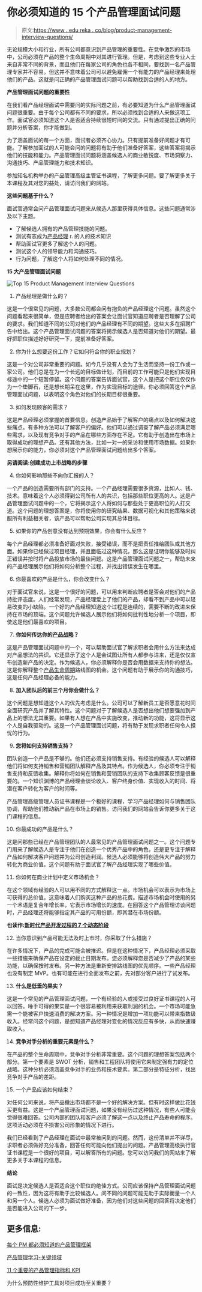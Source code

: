 # 你必须知道的 15 个产品管理面试问题

> 原文:[https://www . edu reka . co/blog/product-management-interview-questions/](https://www.edureka.co/blog/product-management-interview-questions/)

无论规模大小和行业，所有公司都意识到产品管理的重要性。在竞争激烈的市场中，公司必须在产品的整个生命周期中对其进行管理。但是，考虑到这些专业人士来自非常不同的背景，而且他们在每家公司的角色也各不相同，要找到一名产品管理专家并不容易。但这并不意味着公司可以避免雇佣一个有能力的产品经理来处理他们的产品。这就是问正确的产品管理面试问题可以帮助找到合适的人的地方。

**产品管理面试问题的重要性**

在我们看产品经理面试中需要问的实际问题之前，有必要知道为什么产品管理面试问题很重要。由于每个公司都有不同的要求，所以必须找到合适的人来做这项工作。面试官必须知道这个人是否适合持续很短时间的交流。只有通过提出正确的问题并分析答案，你才能做到。

为了涵盖面试的每一个方面，面试者必须齐心协力。只有提前准备好问题才有可能。了解参加面试的人可能会问的问题将有助于他们准备好答案，这些答案将揭示他们的技能和能力。产品管理面试问题将涵盖候选人的商业敏锐度、市场洞察力、沟通技巧、产品管理能力和技术知识。

参加知名机构举办的产品管理高级主管证书课程，了解更多问题。要了解更多关于本课程及其对您的益处，请访问我们的网站。

**这些问题基于什么？**

面试官通常会问产品管理面试问题来从候选人那里获得具体信息。这些问题通常涉及以下主题。

*   了解候选人拥有的产品管理技能的问题。
*   测试有志成为[产品经理](https://www.edureka.co/blog/product-manager) r. 的人的技术知识
*   帮助面试官更多了解这个人的问题。
*   测试这个人的领导能力和沟通技巧。
*   行为问题，了解这个人将如何处理不同的情况。

**15 大产品管理面试问题**

![ Top 15 Product Management Interview Questions](../Images/f26c7af0e8a0d1543ca3caf4a5156e2d.png)

1.  产品经理是做什么的？

这是一个很常见的问题，大多数公司都会问有抱负的产品经理这个问题。虽然这个问题看起来很简单，但是应聘者给出的答案会让面试官知道应聘者是否理解了公司的要求。我们知道不同的公司对他们的产品经理有不同的期望。这些大多在招聘广告中给出。这个产品管理面试问题的答案将揭示候选人是否知道对他们的期望。最好把职位描述好好研究一下，提前准备好答案。

2.  你为什么想要这份工作？它如何符合你的职业规划？

这是一个对公司非常重要的问题。如今几乎没有人会为了生活而坚持一份工作或一家公司。他们总是在为一个长远的目标做计划，而目前的工作可能只是他们实现目标途中的一个短暂停留。这个问题的答案告诉面试官，这个人是把这个职位仅仅作为一个垫脚石，还是想长期呆在这里，作为实现目标的途径。你必须回答这个产品管理面试问题，以表明这个角色对他们的长期目标很重要。

3.  如何发现顾客的需求？

这是产品经理必须掌握的首要信息。创造产品始于了解客户的痛点以及如何解决这些痛点。有多种方法可以了解客户的偏好。他们可以通过调查了解产品必须满足哪些需求，以及现有竞争对手的产品在哪些方面存在不足。它有助于创造出在市场上取得成功的理想产品。还有其他方法，比如一对一的采访和使用市场数据。如果你想展示你的能力，你必须对这个产品管理面试问题给出多个答案。

**另请阅读:创建成功上市战略的步骤**

4.  你如何影响那些不向你汇报的人？

一个产品的创造需要所有部门的支持。一个产品经理需要很多资源，比如人、钱、技术。意味着这个人必须得到公司所有人的共识，包括那些职位更高的人。这是产品管理面试问题中的一个，它将揭示这个人将如何与那些处于更高职位的人打交道。这个问题的理想答案是，你将使用你的研究结果、数据可视化和其他策略来说服所有利益相关者，该产品可以帮助公司实现其总体目标。

5.  如果你的产品创意没有达到预期效果，你会有什么反应？

每个产品经理都必须准备好面对失败，接受错误，而不是把责任推给团队或其他方面。如果你已经做过项目经理，并且面临过这种情况，那么这是证明你能够及时纠正错误并按时将产品投放市场的最佳问题。这是产品管理面试问题之一，帮助未来的产品经理展示他们将如何分析整个过程，并找出错误发生在哪里。

6.  你最喜欢的产品是什么，你会改变什么？

对于面试官来说，这是一个很好的问题，可以用来判断应聘者是否会对他们的产品持批评态度。人们经常发现，产品经理爱上了他们的产品，却看不到产品中可以轻易改变的小缺陷。一个好的产品经理知道这个过程是连续的，需要不断的改进来保持在市场的顶端。这个问题允许候选人展示他们将如何批判性地分析一个项目，即使这是他们最喜欢的项目。

7.  **你如何传达你的[产品战略](https://www.edureka.co/blog/product-strategy/)？**

这是产品管理面试问题中的一个，可以帮助面试官了解求职者会用什么方法来达成对产品想法的共识。它还显示了这个人是会试图让所有人都参与进来，还是仅仅宣布创造新产品的决定。作为候选人，你必须解释你是否会用数据来支持你的想法。这是你解释整个[产品生命周期](https://www.edureka.co/blog/product-lifecycle/)路线图的机会。这个问题有助于展示你的沟通技巧，这是任何产品经理必备的能力。

8.  **加入团队后的前三个月你会做什么？**

这个问题是想知道这个人的优先考虑是什么。公司可以了解新员工是否愿意花时间全面研究产品并了解其特性。这个问题对于了解候选人是否想出他们想要强加到产品上的想法尤其重要。如果有人想在产品中实施改变，推动新的功能，这将显示这个人是自我驱动的。这是一个产品管理面试问题，将有助于发现求职者任何令人担忧的行为。

9.  **您将如何支持销售支持？**

团队创造一个产品是不够的。他们还必须支持销售支持。有经验的候选人可以解释他们将如何支持销售和营销团队解释产品及其特点。作为候选人，你必须专注于销售支持和反馈收集。解释你将如何在销售和营销团队的支持下收集顾客反馈是很重要的。一个知识渊博的产品经理会谈论收入、客户终身价值、实现收入的时间、将潜在客户转化为客户的时间等。

产品管理高级管理人员证书课程是一个极好的课程，学习产品经理如何与销售团队协调，帮助他们推动新产品在市场上的销售。访问我们的网站会告诉你更多关于这门课程的信息。

10.  你最成功的产品是什么？

这是问那些已经在产品管理团队的人最常见的产品管理面试问题之一。这个问题专门用来了解候选人是专注于他们在创造一个优秀产品中的角色，还是更专注于解释产品如何解决客户问题并为公司创造利润。候选人必须能够将创造伟大产品的努力转化为商业价值。这个问题有助于面试官了解产品经理实现了哪些价值。

11.  你如何在商业计划中定义市场机会？

在这个领域有经验的人可以用不同的方式解释这一点。市场机会可以表示为市场上可获得的总价值。这意味着人们购买这种产品的总花费。描述市场机会时使用的另一个术语是复合年增长率，它表示市场增长的速度。在回答这个产品管理访谈问题时，产品经理还将能够指定其产品的可用份额，即其潜在市场份额。

**也读作:[新时代产品开发过程的 7 个动态阶段](https://www.edureka.co/blog/product-development/)**

12.  当你意识到产品可能无法及时上市时，你采取了什么措施？

在许多情况下，产品的完成可能会被推迟。但是在这种情况下，产品经理必须采取一些措施来确保产品在设定的截止日期发布。您必须解释您是否减少了产品的某些功能，以确保按时发布。另一种方法是重新安排路线图的优先顺序。一些产品经理也没有制定 MVP。也有可能在进行全面发布之前，先对部分客户进行了试发布。

13.  **什么是低垂的果实？**

这是一个常见的产品管理面试问题，一个有经验的人或接受过良好证书课程的人可以回答。唾手可得的果实是一个很容易被利用来获取利润的机会。一个市场可能急需一个能被客户快速消费的解决方案。另一种情况是增加一项功能可以带来指数级收入。经常问这个问题，是想知道产品经理对变化的情况反应有多快，从而快速赚取收入。

14.  **竞争对手分析的重要元素是什么？**

在产品的整个生命周期中，竞争对手分析非常重要。这个问题的理想答案包括两个部分。第一个要素是 SWOT 分析，销售和工程团队将使用它来制定强有力的定位战略。这种分析必须涵盖竞争对手的业务和技术要素。第二部分是特征分析，找出竞争对手产品的差距。

15.  一个产品应该如何结束？

对任何公司来说，将产品撤出市场都不是一个好的解决方案。但有时这样做比花钱买更有益。这是一个产品管理面试问题，如果没有经历过这种情况，有些人可能会觉得很难回答。公司内部的团队和客户必须了解这一点以及终止产品寿命的程序。这项活动必须在不损害公司形象的情况下进行。

我们已经看到了产品经理在面试中最常被问到的问题。然而，这份清单并不详尽，求职者必须做好充分准备，回答任何可能向他们提出的问题。产品管理高级执行官证书课程是一个很好的项目，可以解答所有的问题。您可以访问我们的网站来了解更多关于本课程的信息。

**结论**

面试是决定候选人是否适合这个职位的绝佳方式。公司应该保持产品管理面试问题的一致性，因为这将有助于比较候选人。问不同的问题可能无助于实际衡量一个人和另一个人。候选人必须为面试做好准备，因为他们对这些问题的回答将决定他们是否能进入公司的下一步。

## **更多信息:**

[每个 PM 都必须知道的产品管理框架](https://www.edureka.co/blog/product-management-frameworks)

[产品管理学习-关键领域](https://www.edureka.co/blog/product-management-learning)

[11 个重要的产品管理指标和 KPI](https://www.edureka.co/blog/product-management-metrics)

为什么预防性维护工具对项目成功至关重要？
